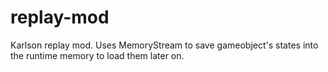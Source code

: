 # replay-mod
Karlson replay mod. Uses MemoryStream to save gameobject's states into the runtime memory to load them later on.
